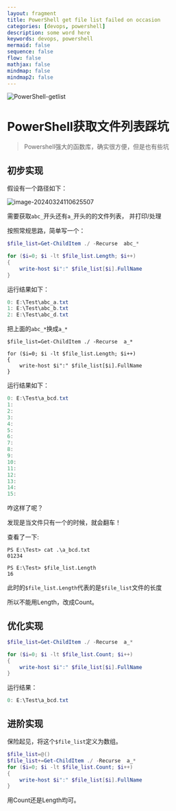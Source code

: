 ```yaml
---
layout: fragment
title: PowerShell get file list failed on occasion
categories: [devops, powershell]
description: some word here
keywords: devops, powershell
mermaid: false
sequence: false
flow: false
mathjax: false
mindmap: false
mindmap2: false
---
```

![PowerShell-getlist](https://raw.githubusercontent.com/KingofHubGit/ImageFactory/main/Public/PowerShell-getlist.jpeg)

# PowerShell获取文件列表踩坑

> Powershell强大的函数库，确实很方便，但是也有些坑



## 初步实现

假设有一个路径如下：

![image-20240324110625507](https://raw.githubusercontent.com/KingofHubGit/ImageFactory/main/Public/image-20240324110625507.png)

需要获取`abc_`开头还有`a_`开头的的文件列表， 并打印/处理



按照常规思路，简单写一个：

```powershell
$file_list=Get-ChildItem ./ -Recurse  abc_*

for ($i=0; $i -lt $file_list.Length; $i++)
{
    write-host $i":" $file_list[$i].FullName
}
```

运行结果如下：

```powershell
0: E:\Test\abc_a.txt
1: E:\Test\abc_b.txt
2: E:\Test\abc_d.txt
```



把上面的`abc_*`换成`a_*`

```
$file_list=Get-ChildItem ./ -Recurse  a_*

for ($i=0; $i -lt $file_list.Length; $i++)
{
    write-host $i":" $file_list[$i].FullName
}
```



运行结果如下：

```powershell
0: E:\Test\a_bcd.txt
1: 
2: 
3: 
4: 
5: 
6: 
7: 
8: 
9: 
10: 
11: 
12: 
13: 
14: 
15: 
```

咋这样了呢？

发现是当文件只有一个的时候，就会翻车！

查看了一下:

```
PS E:\Test> cat .\a_bcd.txt
01234

PS E:\Test> $file_list.Length
16
```

此时的`$file_list.Length`代表的是`$file_list`文件的长度

所以不能用Length，改成Count。



## 优化实现

```powershell
$file_list=Get-ChildItem ./ -Recurse  a_*

for ($i=0; $i -lt $file_list.Count; $i++)
{
    write-host $i":" $file_list[$i].FullName
}
```



运行结果：

```powershell
0: E:\Test\a_bcd.txt
```



## 进阶实现

保险起见，将这个`$file_list`定义为数组。

```powershell
$file_list=@()
$file_list+=Get-ChildItem ./ -Recurse  a_*
for ($i=0; $i -lt $file_list.Count; $i++)
{
    write-host $i":" $file_list[$i].FullName
}
```

用Count还是Length均可。

